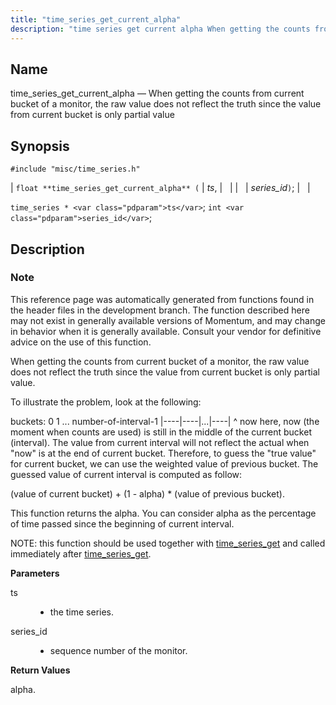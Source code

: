 ```yaml
---
title: "time_series_get_current_alpha"
description: "time series get current alpha When getting the counts from current bucket of a monitor the raw value does not reflect the truth since the value from current bucket is only partial value float time series get current alpha ts series id time series ts int series id This reference..."
---
```


<a name="apis.time_series_get_current_alpha"></a> 
## Name

time_series_get_current_alpha — When getting the counts from current bucket of a monitor, the raw value does not reflect the truth since the value from current bucket is only partial value

## Synopsis

`#include "misc/time_series.h"`

| `float **time_series_get_current_alpha** (` | <var class="pdparam">ts</var>, |   |
|   | <var class="pdparam">series_id</var>`)`; |   |

`time_series * <var class="pdparam">ts</var>`;
`int <var class="pdparam">series_id</var>`;<a name="idp63710912"></a> 
## Description

### Note

This reference page was automatically generated from functions found in the header files in the development branch. The function described here may not exist in generally available versions of Momentum, and may change in behavior when it is generally available. Consult your vendor for definitive advice on the use of this function.

When getting the counts from current bucket of a monitor, the raw value does not reflect the truth since the value from current bucket is only partial value.

To illustrate the problem, look at the following:

buckets: 0 1 ... number-of-interval-1 |----|----|...|----| ^ now here, now (the moment when counts are used) is still in the middle of the current bucket (interval). The value from current interval will not reflect the actual when "now" is at the end of current bucket. Therefore, to guess the "true value" for current bucket, we can use the weighted value of previous bucket. The guessed value of current interval is computed as follow:

(value of current bucket) + (1 - alpha) * (value of previous bucket).

This function returns the alpha. You can consider alpha as the percentage of time passed since the beginning of current interval.

NOTE: this function should be used together with [time_series_get](/momentum/3/3-api/apis-time-series-get) and called immediately after [time_series_get](/momentum/3/3-api/apis-time-series-get).

**<a name="idp63718032"></a> Parameters**

<dl class="variablelist">

<dt>ts</dt>

<dd>

- the time series.

</dd>

<dt>series_id</dt>

<dd>

- sequence number of the monitor.

</dd>

</dl>

**<a name="idp63722896"></a> Return Values**

alpha.